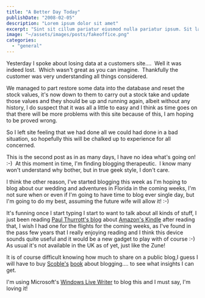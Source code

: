 ```yaml
---
title: "A Better Day Today"
publishDate: "2008-02-05"
description: "Lorem ipsum dolor sit amet"
excerpt: "Sint sit cillum pariatur eiusmod nulla pariatur ipsum. Sit laborum anim qui mollit tempor pariatur nisi minim dolor. Aliquip et adipisicing sit sit fugiat"
image: "~/assets/images/posts/fakeoffice.png"
categories: 
  - "general"
---
```


Yesterday I spoke about losing data at a customers site....  Well it was indeed lost.  Which wasn't great as you can imagine.  Thankfully the customer was very understanding all things considered.

We managed to part restore some data into the database and reset the stock values, it's now down to them to carry out a stock take and update those values and they should be up and running again, albeit without any history, I do suspect that it was all a little to easy and I think as time goes on that there will be more problems with this site because of this, I am hoping to be proved wrong.

So I left site feeling that we had done all we could had done in a bad situation, so hopefully this will be chalked up to experience for all concerned.

This is the second post as in as many days, I have no idea what's going on! :-)  At this moment in time, I'm finding blogging therapeutic.  I know many won't understand why bother, but in true geek style, I don't care.

I think the other reason, I've started blogging this week as I'm hoping to blog about our wedding and adventures in Florida in the coming weeks, I'm not sure when or even if I'm going to have time to blog ever single day, but I'm going to do my best, assuming the future wife will allow it! :-)

It's funning once I start typing I start to want to talk about all kinds of stuff, I just been reading [Paul Thurrott's blog](http://www.winsupersite.com/) about [Amazon's Kindle](http://www.winsupersite.com/reviews/kindle.asp) after reading that, I wish I had one for the flights for the coming weeks, as I've found in the pass few years that I really enjoying reading and I think this device sounds quite useful and it would be a new gadget to play with of course :-)  As usual it's not available in the UK as of yet, just like the Zune!

It is of course difficult knowing how much to share on a public blog,I guess I will have to buy [Scoble's](http://scobleizer.com/) [book](http://www.amazon.com/dp/047174719X?tag=nakedconversa-20&camp=14573&creative=327641&linkCode=as1&creativeASIN=047174719X&adid=0KYBWJPM4FHMFHGHMXYP&) about blogging.... to see what insights I can get.

I'm using Microsoft's [Windows Live Writer](http://get.live.com/writer/overview) to blog this and I must say, I'm loving it!
